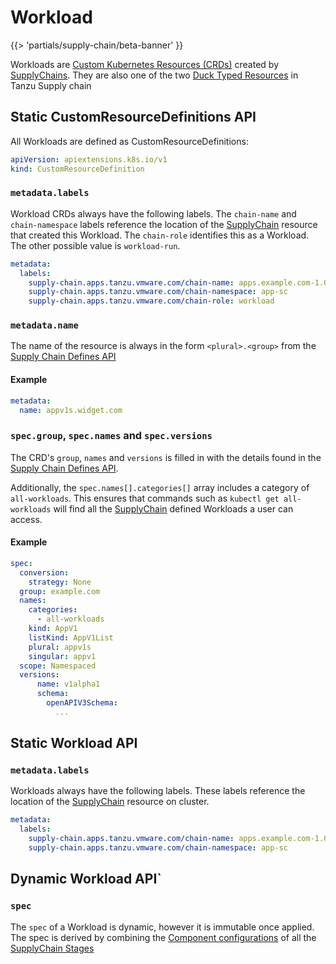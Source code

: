 # Workload

{{> 'partials/supply-chain/beta-banner' }}

Workloads are [Custom Kubernetes Resources (CRDs)][CRD] created by [SupplyChains]. 
They are also one of the two [Duck Typed Resources] in Tanzu Supply chain

## Static CustomResourceDefinitions API

All Workloads are defined as CustomResourceDefinitions:

```yaml
apiVersion: apiextensions.k8s.io/v1
kind: CustomResourceDefinition
```

### `metadata.labels`

Workload CRDs always have the following labels. 
The `chain-name` and `chain-namespace` labels reference the location of the [SupplyChain]  resource that created this Workload.
The `chain-role` identifies this as a Workload. The other possible value is `workload-run`.

```yaml
metadata:
  labels:
    supply-chain.apps.tanzu.vmware.com/chain-name: apps.example.com-1.0.0
    supply-chain.apps.tanzu.vmware.com/chain-namespace: app-sc
    supply-chain.apps.tanzu.vmware.com/chain-role: workload
```

### `metadata.name`

The name of the resource is always in the form `<plural>.<group>` from the [Supply Chain Defines API](./supplychain.hbs.md#specdefines)

#### Example

```yaml
metadata:
  name: appv1s.widget.com
```

### `spec.group`, `spec.names` and `spec.versions`

The CRD's `group`, `names` and `versions` is filled in with the details found in the [Supply Chain Defines API](./supplychain.hbs.md#specdefines).

Additionally, the `spec.names[].categories[]` array includes a category of `all-workloads`. This ensures that
commands such as `kubectl get all-workloads` will find all the [SupplyChain] defined Workloads a user can access.   

#### Example
```yaml
spec:
  conversion:
    strategy: None
  group: example.com
  names:
    categories:
      - all-workloads
    kind: AppV1
    listKind: AppV1List
    plural: appv1s
    singular: appv1
  scope: Namespaced
  versions:
      name: v1alpha1
      schema:
        openAPIV3Schema:
          ...
```

## Static Workload API

### `metadata.labels`

Workloads always have the following labels. These labels reference the location of the [SupplyChain] resource on cluster.

```yaml
metadata:
  labels:
    supply-chain.apps.tanzu.vmware.com/chain-name: apps.example.com-1.0.0
    supply-chain.apps.tanzu.vmware.com/chain-namespace: app-sc
```

## Dynamic Workload API`

### `spec`

The `spec` of a Workload is dynamic, however it is immutable once applied. 
The spec is derived by combining the [Component configurations](./component.hbs.md#specconfig) of all the [SupplyChain Stages](./supplychain.hbs.md#specstages)

[Duck Typed Resources]: ./duck-types.hbs.md
[SupplyChain]: ./supplychain.hbs.md
[SupplyChains]: supplychain.hbs.md
[Workload]: ./workload.hbs.md
[Component]: component.hbs.md
[Components]: component.hbs.md
[WorkloadRun]: workloadrun.hbs.md
[CRD]: https://kubernetes.io/docs/concepts/extend-kubernetes/api-extension/custom-resources/ "Kubernetes Custom Resource documentation"
[Kind]: https://kubernetes.io/docs/concepts/overview/working-with-objects/ "Kubernetes documentation for Objects"
